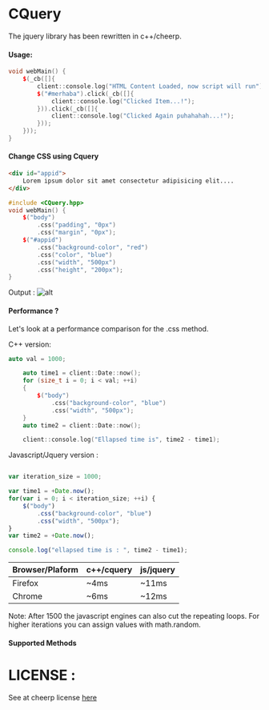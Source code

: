 # CQuery
The jquery library has been rewritten in c++/cheerp.

#### Usage:

```cpp
void webMain() {
    $(_cb([]{
        client::console.log("HTML Content Loaded, now script will run");
        $("#merhaba").click(_cb([]{
            client::console.log("Clicked Item...!");
        })).click(_cb([]{
            client::console.log("Clicked Again puhahahah...!");
        }));
    }));
}
```

#### Change CSS using Cquery
```html
<div id="appid">
    Lorem ipsum dolor sit amet consectetur adipisicing elit....
</div>
```

```cpp
#include <CQuery.hpp>
void webMain() {
    $("body")
        .css("padding", "0px")
        .css("margin", "0px");
    $("#appid")
        .css("background-color", "red")
        .css("color", "blue")
        .css("width", "500px")
        .css("height", "200px");
}
```

Output : 
![alt](https://link)

#### Performance ?
Let's look at a performance comparison for the .css method.

C++ version:
```cpp
auto val = 1000;

    auto time1 = client::Date::now();
    for (size_t i = 0; i < val; ++i)
    {
        $("body")
            .css("background-color", "blue")
            .css("width", "500px");
    }
    auto time2 = client::Date::now();

    client::console.log("Ellapsed time is", time2 - time1);
```

Javascript/Jquery version :
```js

var iteration_size = 1000;

var time1 = +Date.now();
for(var i = 0; i < iteration_size; ++i) {
	$("body")
        .css("background-color", "blue")
        .css("width", "500px");
}
var time2 = +Date.now();

console.log("ellapsed time is : ", time2 - time1);
```

| Browser/Plaform | c++/cquery | js/jquery |
| --------------- | ---------- | --------- |
| Firefox         | ~4ms       | ~11ms     |
| Chrome          | ~6ms       | ~12ms     |


Note: After 1500 the javascript engines can also cut the repeating loops. For higher iterations you can assign values  with math.random.

#### Supported Methods

# LICENSE :
See at cheerp license [here](https://github.com/leaningtech/cheerp-utils/blob/master/COPYING)